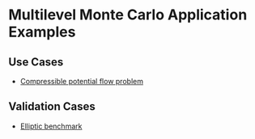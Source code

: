 # Multilevel Monte Carlo Application Examples

## Use Cases
- [Compressible potential flow problem](https://github.com/KratosMultiphysics/Examples/blob/master/multilevel_monte_carlo/use_cases/compressible_potential_flow/README.md)

## Validation Cases
- [Elliptic benchmark](https://github.com/KratosMultiphysics/Examples/tree/master/multilevel_monte_carlo/validation/elliptic_benchmark)

